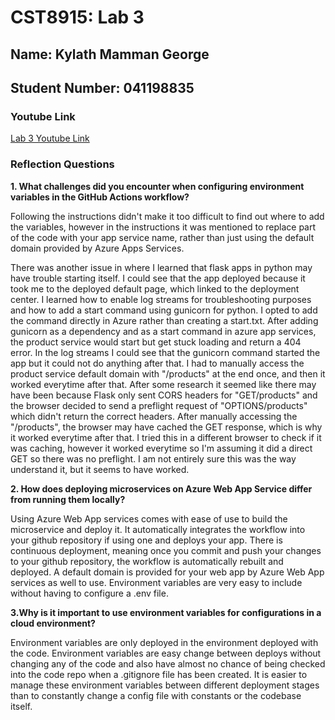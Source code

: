 # CST8915: Lab 3

## Name: Kylath Mamman George

## Student Number: 041198835

### Youtube Link

[Lab 3 Youtube Link](https://www.youtube.com/watch?v=9S035f52u4Y)

### Reflection Questions

**1. What challenges did you encounter when configuring environment variables in the GitHub Actions workflow?**

Following the instructions didn't make it too difficult to find out where to add the variables, however in the instructions it was mentioned to replace part of the code with your app service name, rather than just using the default domain provided by Azure Apps Services.

There was another issue in where I learned that flask apps in python may have trouble starting itself.  I could see that the app deployed because it took me to the deployed default page, which linked to the deployment center. I learned how to enable log streams for troubleshooting purposes and how to add a start command using gunicorn for python. I opted to add the command directly in Azure rather than creating a start.txt. After adding gunicorn as a dependency and as a start command in azure app services, the product service would start but get stuck loading and return a 404 error. In the log streams I could see that the gunicorn command started the app but it could not do anything after that. I had to manually access the product service default domain with "/products" at the end once, and then it worked everytime after that. After some research it seemed like there may have been because Flask only sent CORS headers for "GET/products" and the browser decided to send a preflight request of "OPTIONS/products" which didn't return the correct headers. After manually accessing the "/products", the browser may have cached the GET response, which is why it worked everytime after that. I tried this in a different browser to check if it was caching, however it worked everytime so I'm assuming it did a direct GET so there was no preflight. I am not entirely sure this was the way understand it, but it seems to have worked.

**2. How does deploying microservices on Azure Web App Service differ from running them locally?**

Using Azure Web App services comes with ease of use to build the microservice and deploy it. It automatically integrates the workflow into your github repository if using one and deploys your app. There is continuous deployment, meaning once you commit and push your changes to your github repository, the workflow is automatically rebuilt and deployed. A default domain is provided for your web app by Azure Web App services as well to use. Environment variables are very easy to include without having to configure a .env file.

**3.Why is it important to use environment variables for configurations in a cloud environment?**

Environment variables are only deployed in the environment deployed with the code. Environment variables are easy change between deploys without changing any of the code and also have almost no chance of being checked into the code repo when a .gitignore file has been created. It is easier to manage these environment variables between different deployment stages than to constantly change a config file with constants or the codebase itself.